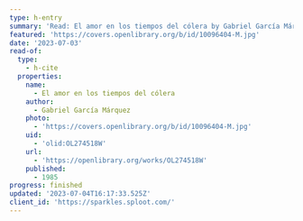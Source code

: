 ```yaml
---
type: h-entry
summary: 'Read: El amor en los tiempos del cólera by Gabriel García Márquez'
featured: 'https://covers.openlibrary.org/b/id/10096404-M.jpg'
date: '2023-07-03'
read-of:
  type:
    - h-cite
  properties:
    name:
      - El amor en los tiempos del cólera
    author:
      - Gabriel García Márquez
    photo:
      - 'https://covers.openlibrary.org/b/id/10096404-M.jpg'
    uid:
      - 'olid:OL274518W'
    url:
      - 'https://openlibrary.org/works/OL274518W'
    published:
      - 1985
progress: finished
updated: '2023-07-04T16:17:33.525Z'
client_id: 'https://sparkles.sploot.com/'
---
```


